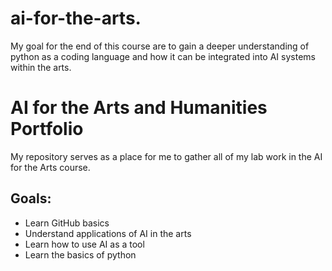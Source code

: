 # ai-for-the-arts.

My goal for the end of this course are to gain a deeper understanding of python as a coding language and how it can be integrated into AI systems within the arts. 

<h1>AI for the Arts and Humanities Portfolio</h1>

<p>My repository serves as a place for me to gather all of my lab work in the AI for the Arts course.</p>

<h2>Goals:</h2>
<ul>
  <li>Learn GitHub basics</li>
  <li>Understand applications of AI in the arts</li>
  <li>Learn how to use AI as a tool</li>
  <li>Learn the basics of python</li>
</ul>
